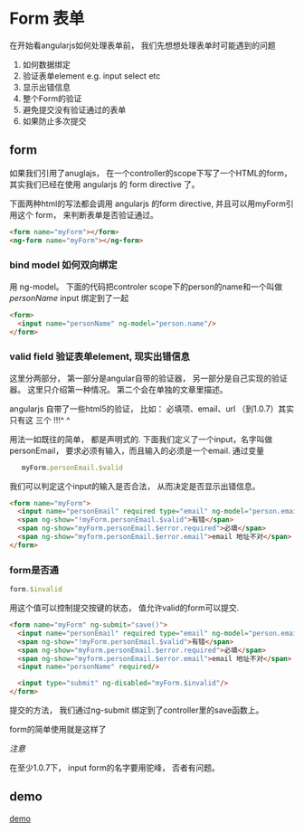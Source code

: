 # Form 表单

在开始看angularjs如何处理表单前， 我们先想想处理表单时可能遇到的问题

1. 如何数据绑定
1. 验证表单element e.g. input select etc
1. 显示出错信息
1. 整个Form的验证
1. 避免提交没有验证通过的表单
1. 如果防止多次提交

## form

如果我们引用了anuglajs， 在一个controller的scope下写了一个HTML的form，
其实我们已经在使用 angularjs 的 form directive 了。

下面两种html的写法都会调用 angularjs 的form directive, 并且可以用myForm引用这个
form， 来判断表单是否验证通过。

```html
<form name="myForm"></form>
<ng-form name="myForm"></ng-form>
```

### bind model 如何双向绑定

用 ng-model。 下面的代码把controler scope下的person的name和一个叫做 _personName_
input 绑定到了一起


```html
<form>
  <input name="personName" ng-model="person.name"/>
</form>

```

### valid field 验证表单element, 现实出错信息

 这里分两部分， 第一部分是angular自带的验证器， 另一部分是自己实现的验证器。
 这里只介绍第一种情况。 第二个会在单独的文章里描述。

 angularjs 自带了一些html5的验证， 比如： 必填项、email、url （到1.0.7）其实只有这
 三个 !!!^ ^

 用法一如既往的简单， 都是声明式的. 下面我们定义了一个input，名字叫做 personEmail，
 要求必须有输入，而且输入的必须是一个email. 通过变量
 ```js
    myForm.personEmail.$valid
 ```
 我们可以判定这个input的输入是否合法， 从而决定是否显示出错信息。
 


```html
<form name="myForm">
  <input name="personEmail" required type="email" ng-model="person.email"/>
  <span ng-show="!myForm.personEmail.$valid">有错</span>
  <span ng-show="myForm.personEmail.$error.required">必填</span>
  <span ng-show="myform.personEmail.$error.email">email 地址不对</span>
</form>
```

### form是否通


```js
form.$invalid
```

用这个值可以控制提交按键的状态， 值允许valid的form可以提交.

```html
<form name="myForm" ng-submit="save()">
  <input name="personEmail" required type="email" ng-model="person.email"/>
  <span ng-show="!myForm.personEmail.$valid">有错</span>
  <span ng-show="myForm.personEmail.$error.required">必填</span>
  <span ng-show="myform.personEmail.$error.email">email 地址不对</span>
  <input name="personName" required/>

  <input type="submit" ng-disabled="myForm.$invalid"/>
</form>

```

提交的方法， 我们通过ng-submit 绑定到了controller里的save函数上。


form的简单使用就是这样了

*注意*

在至少1.0.7下， input form的名字要用驼峰， 否者有问题。

## demo

[demo](http://plnkr.co/wWi2nmAZuss3AAoSQsyN)
